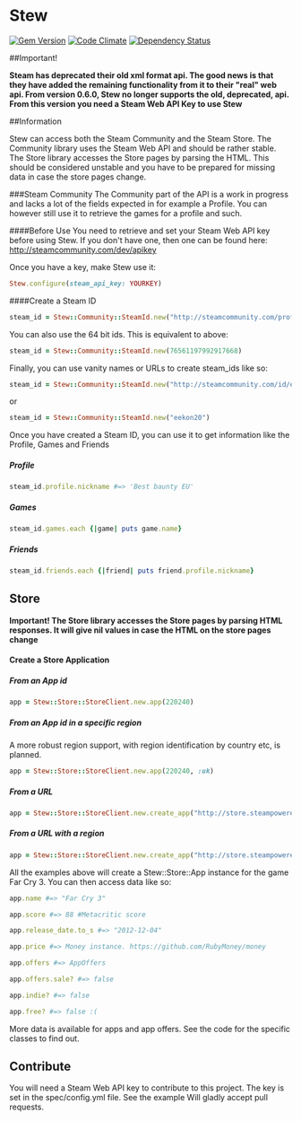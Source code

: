 # Stew

[![Gem Version](https://badge.fury.io/rb/stew.png)](http://badge.fury.io/rb/stew)
[![Code Climate](https://codeclimate.com/github/mskog/stew.png)](https://codeclimate.com/github/mskog/stew)
[![Dependency Status](https://gemnasium.com/mskog/stew.png)](https://gemnasium.com/mskog/stew)

##Important!

**Steam has deprecated their old xml format api. The good news is that they have added the remaining functionality from it to their "real" web api.
From version 0.6.0, Stew no longer supports the old, deprecated, api. From this version you need a Steam Web API Key to use Stew**

##Information

Stew can access both the Steam Community and the Steam Store. The Community library uses the Steam Web API and should be rather stable.
The Store library accesses the Store pages by parsing the HTML. This should be considered unstable and you have to be prepared for missing data in case the store pages change.

###Steam Community
The Community part of the API is a work in progress and lacks a lot of the fields expected in for example a Profile.
You can however still use it to retrieve the games for a profile and such.

####Before Use
You need to retrieve and set your Steam Web API key before using Stew. If you don't have one, then one can be found here: http://steamcommunity.com/dev/apikey

Once you have a key, make Stew use it:

```ruby
Stew.configure(steam_api_key: YOURKEY)
```

####Create a Steam ID
```ruby
steam_id = Stew::Community::SteamId.new("http://steamcommunity.com/profiles/76561197992917668")
```

You can also use the 64 bit ids. This is equivalent to above:
```ruby
steam_id = Stew::Community::SteamId.new(76561197992917668)
```

Finally, you can use vanity names or URLs to create steam_ids like so:

```ruby
steam_id = Stew::Community::SteamId.new("http://steamcommunity.com/id/eekon20")
```
or
```ruby
steam_id = Stew::Community::SteamId.new("eekon20")
```

Once you have created a Steam ID, you can use it to get information like the Profile, Games and Friends

##### Profile
```ruby
steam_id.profile.nickname #=> 'Best baunty EU'
```

##### Games
```ruby
steam_id.games.each {|game| puts game.name}
```

##### Friends
```ruby
steam_id.friends.each {|friend| puts friend.profile.nickname}
```


## Store
**Important! The Store library accesses the Store pages by parsing HTML responses. It will give nil values in case the HTML on the store pages change**

#### Create a Store Application

##### From an App id
```ruby
app = Stew::Store::StoreClient.new.app(220240)
```

##### From an App id in a specific region
A more robust region support, with region identification by country etc, is planned.
```ruby
app = Stew::Store::StoreClient.new.app(220240, :uk)
```

##### From a URL
```ruby
app = Stew::Store::StoreClient.new.create_app("http://store.steampowered.com/app/220240/")
```

##### From a URL with a region
```ruby
app = Stew::Store::StoreClient.new.create_app("http://store.steampowered.com/app/220240/?cc=uk")
```

All the examples above will create a Stew::Store::App instance for the game Far Cry 3. You can then access data like so:

```ruby
app.name #=> "Far Cry 3"

app.score #=> 88 #Metacritic score

app.release_date.to_s #=> "2012-12-04"

app.price #=> Money instance. https://github.com/RubyMoney/money

app.offers #=> AppOffers

app.offers.sale? #=> false

app.indie? #=> false

app.free? #=> false :(
```

More data is available for apps and app offers. See the code for the specific classes to find out.

## Contribute
You will need a Steam Web API key to contribute to this project. The key is set in the spec/config.yml file. See the example
Will gladly accept pull requests.

